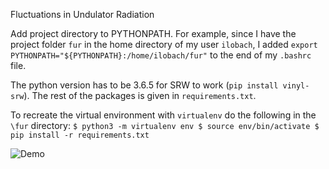 Fluctuations in Undulator Radiation

Add project directory to PYTHONPATH. For example, since I have the project folder `fur` in the home directory of my user `ilobach`, I added 
`export PYTHONPATH="${PYTHONPATH}:/home/ilobach/fur"`
to the end of my `.bashrc` file.

The python version has to be 3.6.5 for SRW to work (`pip install vinyl-srw`). The rest of the packages is given in `requirements.txt`.

To recreate the virtual environment with `virtualenv` do the following in the `\fur` directory:
`
$ python3 -m virtualenv env
$ source env/bin/activate
$ pip install -r requirements.txt
`

![Demo](demo.gif)
